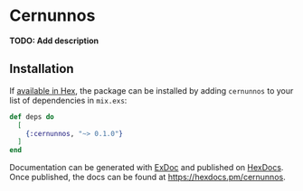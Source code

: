 # Cernunnos

**TODO: Add description**

## Installation

If [available in Hex](https://hex.pm/docs/publish), the package can be installed
by adding `cernunnos` to your list of dependencies in `mix.exs`:

```elixir
def deps do
  [
    {:cernunnos, "~> 0.1.0"}
  ]
end
```

Documentation can be generated with [ExDoc](https://github.com/elixir-lang/ex_doc)
and published on [HexDocs](https://hexdocs.pm). Once published, the docs can
be found at <https://hexdocs.pm/cernunnos>.

